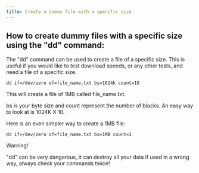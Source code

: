 ```yaml
---
title: Create a dummy file with a specific size
---
```


## How to create dummy files with a specific size using the "dd" command:

The "dd" command can be used to create a file of a specific size. This is useful if you would like to test download speeds, or any other tests, and need a file of a specific size.

```
dd if=/dev/zero of=file_name.txt bs=1024k count=10
```

This will create a file of 1MB called file_name.txt.

bs is your byte size and count represent the number of blocks. An easy way to look at is 1024K X 10.

Here is an even simpler way to create a 1MB file:

```
dd if=/dev/zero of=file_name.txt bs=1MB count=1
```
Warning!

"dd" can be very dangerous, it can destroy all your data if used in a wrong way, always check your commands twice!
